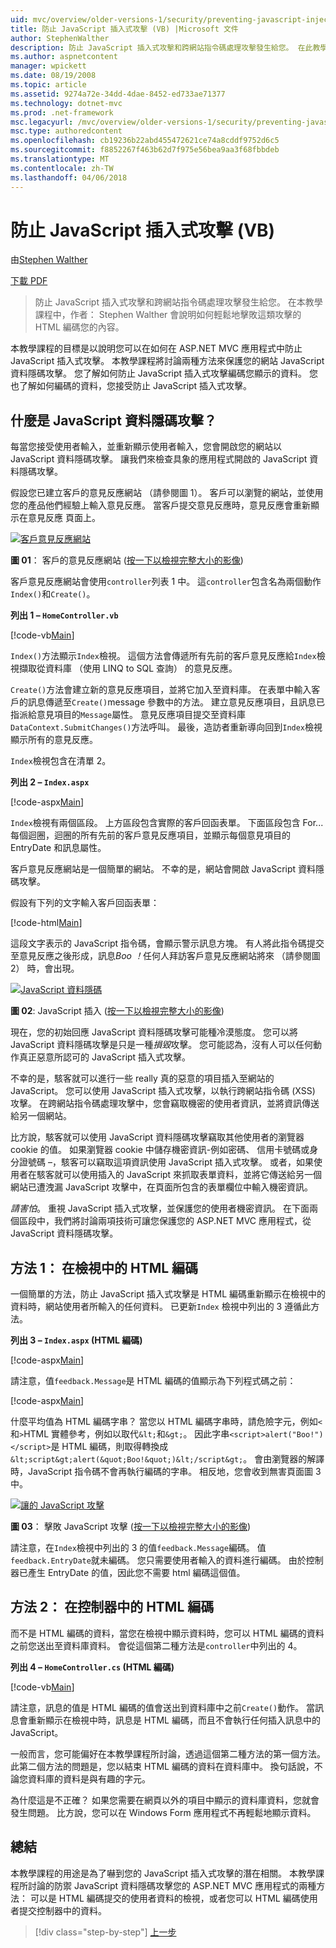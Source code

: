 ```yaml
---
uid: mvc/overview/older-versions-1/security/preventing-javascript-injection-attacks-vb
title: 防止 JavaScript 插入式攻擊 (VB) |Microsoft 文件
author: StephenWalther
description: 防止 JavaScript 插入式攻擊和跨網站指令碼處理攻擊發生給您。 在此教學課程中，作者： Stephen Walther 會說明如何輕鬆地 de...
ms.author: aspnetcontent
manager: wpickett
ms.date: 08/19/2008
ms.topic: article
ms.assetid: 9274a72e-34dd-4dae-8452-ed733ae71377
ms.technology: dotnet-mvc
ms.prod: .net-framework
msc.legacyurl: /mvc/overview/older-versions-1/security/preventing-javascript-injection-attacks-vb
msc.type: authoredcontent
ms.openlocfilehash: cb19236b22abd455472621ce74a8cddf9752d6c5
ms.sourcegitcommit: f8852267f463b62d7f975e56bea9aa3f68fbbdeb
ms.translationtype: MT
ms.contentlocale: zh-TW
ms.lasthandoff: 04/06/2018
---
```

<a name="preventing-javascript-injection-attacks-vb"></a>防止 JavaScript 插入式攻擊 (VB)
====================
由[Stephen Walther](https://github.com/StephenWalther)

[下載 PDF](http://download.microsoft.com/download/8/4/8/84843d8d-1575-426c-bcb5-9d0c42e51416/ASPNET_MVC_Tutorial_06_VB.pdf)

> 防止 JavaScript 插入式攻擊和跨網站指令碼處理攻擊發生給您。 在本教學課程中，作者： Stephen Walther 會說明如何輕鬆地擊敗這類攻擊的 HTML 編碼您的內容。


本教學課程的目標是以說明您可以在如何在 ASP.NET MVC 應用程式中防止 JavaScript 插入式攻擊。 本教學課程將討論兩種方法來保護您的網站 JavaScript 資料隱碼攻擊。 您了解如何防止 JavaScript 插入式攻擊編碼您顯示的資料。 您也了解如何編碼的資料，您接受防止 JavaScript 插入式攻擊。

## <a name="what-is-a-javascript-injection-attack"></a>什麼是 JavaScript 資料隱碼攻擊？

每當您接受使用者輸入，並重新顯示使用者輸入，您會開啟您的網站以 JavaScript 資料隱碼攻擊。 讓我們來檢查具象的應用程式開啟的 JavaScript 資料隱碼攻擊。

假設您已建立客戶的意見反應網站 （請參閱圖 1）。 客戶可以瀏覽的網站，並使用您的產品他們經驗上輸入意見反應。 當客戶提交意見反應時，意見反應會重新顯示在意見反應 頁面上。


[![客戶意見反應網站](preventing-javascript-injection-attacks-vb/_static/image2.png)](preventing-javascript-injection-attacks-vb/_static/image1.png)

**圖 01**： 客戶的意見反應網站 ([按一下以檢視完整大小的影像](preventing-javascript-injection-attacks-vb/_static/image3.png))


客戶意見反應網站會使用`controller`列表 1 中。 這`controller`包含名為兩個動作`Index()`和`Create()`。

**列出 1 – `HomeController.vb`**

[!code-vb[Main](preventing-javascript-injection-attacks-vb/samples/sample1.vb)]

`Index()`方法顯示`Index`檢視。 這個方法會傳遞所有先前的客戶意見反應給`Index`檢視擷取從資料庫 （使用 LINQ to SQL 查詢） 的意見反應。

`Create()`方法會建立新的意見反應項目，並將它加入至資料庫。 在表單中輸入客戶的訊息傳遞至`Create()`message 參數中的方法。 建立意見反應項目，且訊息已指派給意見項目的`Message`屬性。 意見反應項目提交至資料庫`DataContext.SubmitChanges()`方法呼叫。 最後，造訪者重新導向回到`Index`檢視顯示所有的意見反應。

`Index`檢視包含在清單 2。

**列出 2 – `Index.aspx`**

[!code-aspx[Main](preventing-javascript-injection-attacks-vb/samples/sample2.aspx)]

`Index`檢視有兩個區段。 上方區段包含實際的客戶回函表單。 下面區段包含 For...每個迴圈，迴圈的所有先前的客戶意見反應項目，並顯示每個意見項目的 EntryDate 和訊息屬性。

客戶意見反應網站是一個簡單的網站。 不幸的是，網站會開啟 JavaScript 資料隱碼攻擊。

假設有下列的文字輸入客戶回函表單：

[!code-html[Main](preventing-javascript-injection-attacks-vb/samples/sample3.html)]

這段文字表示的 JavaScript 指令碼，會顯示警示訊息方塊。 有人將此指令碼提交至意見反應之後形成，訊息<em>Boo ！</em>任何人拜訪客戶意見反應網站將來 （請參閱圖 2） 時，會出現。


[![JavaScript 資料隱碼](preventing-javascript-injection-attacks-vb/_static/image5.png)](preventing-javascript-injection-attacks-vb/_static/image4.png)

**圖 02**: JavaScript 插入 ([按一下以檢視完整大小的影像](preventing-javascript-injection-attacks-vb/_static/image6.png))


現在，您的初始回應 JavaScript 資料隱碼攻擊可能種冷漠態度。 您可以將 JavaScript 資料隱碼攻擊是只是一種*損毀*攻擊。 您可能認為，沒有人可以任何動作真正惡意所認可的 JavaScript 插入式攻擊。

不幸的是，駭客就可以進行一些 really 真的惡意的項目插入至網站的 JavaScript。 您可以使用 JavaScript 插入式攻擊，以執行跨網站指令碼 (XSS) 攻擊。 在跨網站指令碼處理攻擊中，您會竊取機密的使用者資訊，並將資訊傳送給另一個網站。

比方說，駭客就可以使用 JavaScript 資料隱碼攻擊竊取其他使用者的瀏覽器 cookie 的值。 如果瀏覽器 cookie 中儲存機密資訊-例如密碼、 信用卡號碼或身分證號碼 –，駭客可以竊取這項資訊使用 JavaScript 插入式攻擊。 或者，如果使用者在駭客就可以使用插入的 JavaScript 來抓取表單資料，並將它傳送給另一個網站已遭洩漏 JavaScript 攻擊中，在頁面所包含的表單欄位中輸入機密資訊。

*請害怕*。 重視 JavaScript 插入式攻擊，並保護您的使用者機密資訊。 在下面兩個區段中，我們將討論兩項技術可讓您保護您的 ASP.NET MVC 應用程式，從 JavaScript 資料隱碼攻擊。

## <a name="approach-1-html-encode-in-the-view"></a>方法 1： 在檢視中的 HTML 編碼

一個簡單的方法，防止 JavaScript 插入式攻擊是 HTML 編碼重新顯示在檢視中的資料時，網站使用者所輸入的任何資料。 已更新`Index` 檢視中列出的 3 遵循此方法。

**列出 3 – `Index.aspx` (HTML 編碼)**

[!code-aspx[Main](preventing-javascript-injection-attacks-vb/samples/sample4.aspx)]

請注意，值`feedback.Message`是 HTML 編碼的值顯示為下列程式碼之前：

[!code-aspx[Main](preventing-javascript-injection-attacks-vb/samples/sample5.aspx)]

什麼平均值為 HTML 編碼字串？ 當您以 HTML 編碼字串時，請危險字元，例如`<`和`>`HTML 實體參考，例如以取代`&lt;`和`&gt;`。 因此字串`<script>alert("Boo!")</script>`是 HTML 編碼，則取得轉換成`&lt;script&gt;alert(&quot;Boo!&quot;)&lt;/script&gt;`。 會由瀏覽器的解譯時，JavaScript 指令碼不會再執行編碼的字串。 相反地，您會收到無害頁面圖 3 中。


[![讓的 JavaScript 攻擊](preventing-javascript-injection-attacks-vb/_static/image8.png)](preventing-javascript-injection-attacks-vb/_static/image7.png)

**圖 03**： 擊敗 JavaScript 攻擊 ([按一下以檢視完整大小的影像](preventing-javascript-injection-attacks-vb/_static/image9.png))


請注意，在`Index`檢視中列出的 3 的值`feedback.Message`編碼。 值`feedback.EntryDate`就未編碼。 您只需要使用者輸入的資料進行編碼。 由於控制器已產生 EntryDate 的值，因此您不需要 html 編碼這個值。

## <a name="approach-2-html-encode-in-the-controller"></a>方法 2： 在控制器中的 HTML 編碼

而不是 HTML 編碼的資料，當您在檢視中顯示資料時，您可以 HTML 編碼的資料之前您送出至資料庫資料。 會從這個第二種方法是`controller`中列出的 4。

**列出 4 – `HomeController.cs` (HTML 編碼)**

[!code-vb[Main](preventing-javascript-injection-attacks-vb/samples/sample6.vb)]

請注意，訊息的值是 HTML 編碼的值會送出到資料庫中之前`Create()`動作。 當訊息會重新顯示在檢視中時，訊息是 HTML 編碼，而且不會執行任何插入訊息中的 JavaScript。

一般而言，您可能偏好在本教學課程所討論，透過這個第二種方法的第一個方法。 此第二個方法的問題是，您以結束 HTML 編碼的資料在資料庫中。 換句話說，不論您資料庫的資料是與有趣的字元。

為什麼這是不正確？ 如果您需要在網頁以外的項目中顯示的資料庫資料，您就會發生問題。 比方說，您可以在 Windows Form 應用程式不再輕鬆地顯示資料。

## <a name="summary"></a>總結

本教學課程的用途是為了嚇到您的 JavaScript 插入式攻擊的潛在相關。 本教學課程所討論的防禦 JavaScript 資料隱碼攻擊您的 ASP.NET MVC 應用程式的兩種方法： 可以是 HTML 編碼提交的使用者資料的檢視，或者您可以 HTML 編碼使用者提交控制器中的資料。

> [!div class="step-by-step"]
> [上一步](authenticating-users-with-windows-authentication-vb.md)
